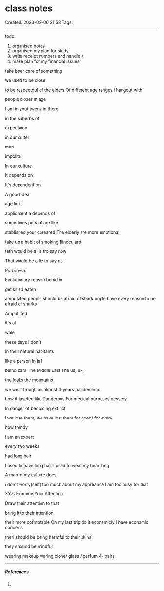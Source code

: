 # class notes
Created: 2023-02-06 21:58
Tags: 
____
todo:
1. organised notes 
2. organised my plan for study
3. write receipt numbers and handle it
4. make plan for my financial issues


take btter care of something

we used to be close

to be respectdul of the elders
Of different age ranges
i hangout with 

people closer in age 

I am in yout tweny
in there 

in the suberbs of

expectaion

in our culter 


men

impolite

In our culture

It depends on

It's dependent on

A good idea


age limit


applicatent 
a depends of

sometimes pets of are like

stablished your careared
The elderly are more emptional

take up a habit of smoking
Binoculars

tath would be a lie tro say now

That would be a lie to say no.

Poisonous

Evolutionary reason behid in 

get killed
eaten

amputated
people should be afraid of shark
pople have every reason to be afraid of sharks

Amputated

it's al

wale

these days I don't 

In their natural habitants

like a person in jail

beind bars
The Middle East
The us, uk ,

the leaks
the mountains


we went trough an almost 3-years pandemincc

how it taseted like
Dangerous
For medical purposes
nessery

In danger of becoming extinct

i we lose them, we have lost them for good/ for every

how trendy 

i am an expert 

every two weeks

had long hair

I used to have long hair
I used to wear my hear long

A man in my culture does

i don't worry(self) too much about my appreance
I am too busy for that


XYZ: Examine Your Attention

Draw their attention to that

bring it to their attention


their more cofmptable
On my last trip
do it econamicly 
i have econamic concerts 

theri should be  being harmful to their skins

they shound be mindful

wearing makeup
waring clone/ glass / perfum
4- pairs

_____
##### References
1.

